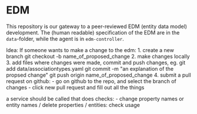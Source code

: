# EDM

This repository is our gateway to a peer-reviewed EDM (entity data model) development.  The (human readable) specification of the EDM are in the `data`-folder, while the agent is in `edm-controller`.

Idea:
If someone wants to make a change to the edm:
    1. create a new branch
          git checkout -b name_of_proposed_change
    2. make changes locally
    3. add files where changes were made, commit and push changes, eg.
          git add data/associationtypes.yaml
          git commit -m "an explanation of the propsed change"
          git push origin name_of_proposed_change
    4. submit a pull request on github:
        - go on github to the repo, and select the branch of changes
        - click new pull request and fill out all the things

a service should be called that does checks:
    - change property names or entity names / delete properties / entities: check usage
